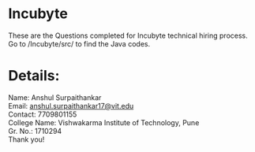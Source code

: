 # Incubyte <br/>
These are the Questions completed for Incubyte technical hiring process. <br/>
Go to /Incubyte/src/ to find the Java codes. <br/>

# Details:
Name: Anshul Surpaithankar <br/>
Email: anshul.surpaithankar17@vit.edu <br/>
Contact: 7709801155 <br/>
College Name: Vishwakarma Institute of Technology, Pune <br/>
Gr. No.: 1710294 <br/>
Thank you!
